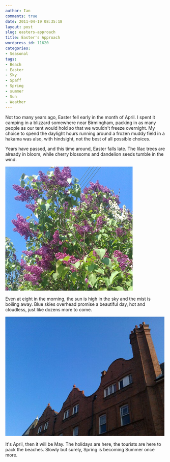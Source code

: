 ```yaml
---
author: Ian
comments: true
date: 2011-04-19 08:35:18
layout: post
slug: easters-approach
title: Easter's Approach
wordpress_id: 11620
categories:
- Seasonal
tags:
- Beach
- Easter
- Sky
- Spaff
- Spring
- summer
- Sun
- Weather
---
```


Not too many years ago, Easter fell early in the month of April. I spent it camping in a blizzard somewhere near Birmingham, packing in as many people as our tent would hold so that we wouldn't freeze overnight. My choice to spend the daylight hours running around a frozen muddy field in a hakama was also, with hindsight, not the best of all possible choices.

Years have passed, and this time around, Easter falls late. The lilac trees are already in bloom, while cherry blossoms and dandelion seeds tumble in the wind.

 ![image](/img/blog/2011/04/wpid-IMG_20110419_092538_2.jpg)

Even at eight in the morning, the sun is high in the sky and the mist is boiling away. Blue skies overhead promise a beautiful day, hot and cloudless, just like dozens more to come.

 ![image](/img/blog/2011/04/wpid-IMG_20110419_075126.jpg)
 
It's April, then it will be May. The holidays are here, the tourists are here to pack the beaches. Slowly but surely, Spring is becoming Summer once more.
